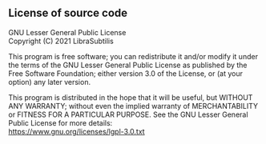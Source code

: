License of source code
----------------------

GNU Lesser General Public License  
Copyright (C) 2021 LibraSubtilis

This program is free software; you can redistribute it and/or modify it under the terms
of the GNU Lesser General Public License as published by the Free Software Foundation;
either version 3.0 of the License, or (at your option) any later version.

This program is distributed in the hope that it will be useful, but WITHOUT ANY WARRANTY;
without even the implied warranty of MERCHANTABILITY or FITNESS FOR A PARTICULAR PURPOSE.
See the GNU Lesser General Public License for more details:  
https://www.gnu.org/licenses/lgpl-3.0.txt



